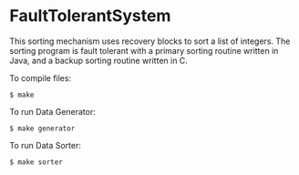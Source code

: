 # FaultTolerantSystem

This sorting mechanism uses recovery blocks to sort a list of integers. The sorting program is fault tolerant with a primary sorting routine written in Java, and a backup sorting routine written in C.


To compile files:

	$ make

To run Data Generator:

	$ make generator

To run Data Sorter:

	$ make sorter
